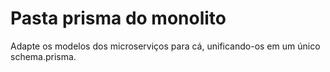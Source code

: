 # Pasta prisma do monolito

Adapte os modelos dos microserviços para cá, unificando-os em um único schema.prisma.
